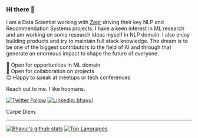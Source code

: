 ### Hi there 👋

I am a Data Scientist working with [Zapr](https://www.zapr.in) driving their key NLP and Recommendation Systems projects. I have a keen interest in ML research and am working on some research ideas myself in NLP domain. I also enjoy building products and try to maintain full stack knowledge. The dream is to be one of the biggest contributors to the field of AI and through that generate an enormous impact to shape the future of everyone.    

👋 Open for opportunities in ML domain  
👐 Open for collaboration on projects  
😊 Happy to speak at meetups or tech conferences  
 
Reach out to me. I like hoomans. 

[![Twitter Follow](https://img.shields.io/twitter/follow/bhavulgauri.svg?style=social)](http://twitter.com/bhavulgauri)
[![Linkedin: bhavul](https://img.shields.io/badge/-bhavul-blue?style=flat-square&logo=Linkedin&logoColor=white&link=https://www.linkedin.com/in/bhavul/)](https://www.linkedin.com/in/bhavul/)

Carpe Diem.  

----

[![Bhavul's github stats](https://github-readme-stats.vercel.app/api?username=bhavul&count_private=true&show_icons=true)](https://github.com/anuraghazra/github-readme-stats)
[![Top Languages](https://github-readme-stats.vercel.app/api/top-langs/?username=bhavul&layout=compact&hide=javascript)](https://github.com/anuraghazra/github-readme-stats)


<!--
**bhavul/bhavul** is a ✨ _special_ ✨ repository because its `README.md` (this file) appears on your GitHub profile.

Here are some ideas to get you started:

- 🔭 I’m currently working on ...
- 🌱 I’m currently learning ...
- 👯 I’m looking to collaborate on ...
- 🤔 I’m looking for help with ...
- 💬 Ask me about ...
- 📫 How to reach me: ...
- 😄 Pronouns: ...
- ⚡ Fun fact: ...
-->
